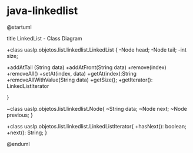 # java-linkedlist
@startuml

title LinkedList - Class Diagram


+class uaslp.objetos.list.linkedlist.LinkedList {
  -Node head;
  -Node tail;
  -int size;
 
  +addAtTail (String data)
  +addAtFront(String data)
  +remove(index)
  +removeAll()
  +setAt(index, data)
  +getAt(index):String
  +removeAllWithValue(String data)
  +getSize();
  +getIterator(): LinkedListIterator
 

}

~class uaslp.objetos.list.linkedlist.Node{
   ~String data;
   ~Node next;
   ~Node previous;
}

+class uaslp.objetos.list.linkedlist.LinkedListIterator{
   +hasNext(): boolean;
   +next(): String;
}


@enduml
